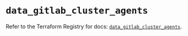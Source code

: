 # `data_gitlab_cluster_agents`

Refer to the Terraform Registry for docs: [`data_gitlab_cluster_agents`](https://registry.terraform.io/providers/gitlabhq/gitlab/18.0.0/docs/data-sources/cluster_agents).
